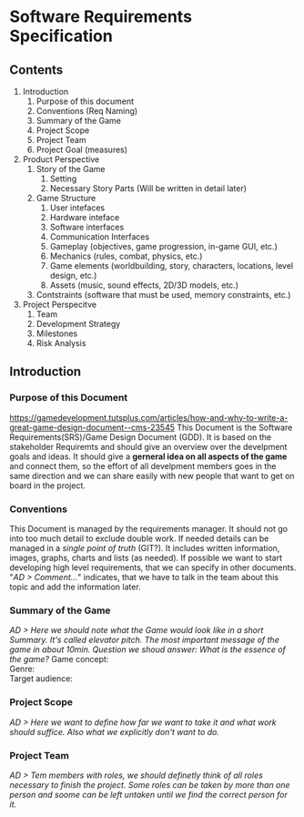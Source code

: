 # Software Requirements Specification

## Contents

1. Introduction  
	1. Purpose of this document
	1. Conventions (Req Naming)
	1. Summary of the Game
	1. Project Scope
	1. Project Team
	1. Project Goal (measures)
1. Product Perspective
	1. Story of the Game
		1. Setting
		1. Necessary Story Parts (Will be written in detail later)
	1. Game Structure
		1. User intefaces
		1. Hardware inteface
		1. Software interfaces
		1. Communication Interfaces
		1. Gameplay (objectives, game progression, in-game GUI, etc.)
		1. Mechanics (rules, combat, physics, etc.)
		1. Game elements (worldbuilding, story, characters, locations, level design, etc.)
		1. Assets (music, sound effects, 2D/3D models, etc.)
	1. Contstraints (software that must be used, memory constraints, etc.)
1. Project Perspecitve
	1. Team
	1. Development Strategy
	1. Milestones
	1. Risk Analysis

## Introduction
### Purpose of this Document
https://gamedevelopment.tutsplus.com/articles/how-and-why-to-write-a-great-game-design-document--cms-23545
This Document is the Software Requirements(SRS)/Game Design Document (GDD). It is based on the stakeholder Requiremts and should give an overview over the develpment goals and ideas. It should give a **gerneral idea on all aspects of the game** and connect them, so the effort of all develpment members goes in the same direction and we can share easily with new people that want to get on board in the project. 
### Conventions
This Document is managed by the requirements manager. It should not go into too much detail to exclude double work. If needed details can be managed in a _single point of truth_ (GIT?). It includes written information, images, graphs, charts and lists (as needed). If possible we want to start developing high level requirements, that we can specify in other documents. "_AD > Comment..._" indicates, that we have to talk in the team about this topic and add the information later.
### Summary of the Game
_AD > Here we should note what the Game would look like in a short Summary. It's called elevator pitch. The most important message of the game in about 10min. Question we shoud answer: What is the essence of the game?_
Game concept:  
Genre:  
Target audience:  
### Project Scope
_AD > Here we want to define how far we want to take it and what work should suffice. Also what we explicitly don't want to do._ 
### Project Team
_AD > Tem members with roles, we should definetly think of all roles necessary to finish the project. Some roles can be taken by more than one person and soome can be left untaken until we find the correct person for it._